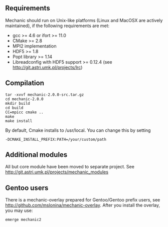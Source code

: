 Requirements
------------

Mechanic should run on Unix-like platforms (Linux and MacOSX are actively
maintained), if the following requirements are met:

- gcc >= 4.6 or ifort >= 11.0
- CMake >= 2.8
- MPI2 implementation
- HDF5 >= 1.8
- Popt library >= 1.14
- Libreadconfig with HDF5 support >= 0.12.4 (see http://git.astri.umk.pl/projects/lrc)

Compilation
-----------

    tar -xvvf mechanic-2.0.0-src.tar.gz
    cd mechanic-2.0.0
    mkdir build
    cd build
    CC=mpicc cmake ..
    make
    make install

By default, Cmake installs to /usr/local. You can change this by setting
    
    -DCMAKE_INSTALL_PREFIX:PATH=/your/custom/path

Additional modules
------------------

All but core module have been moved to separate project.
See http://git.astri.umk.pl/projects/mechanic_modules

Gentoo users
------------

There is a mechanic-overlay prepared for Gentoo/Gentoo prefix users, see
http://github.com/mslonina/mechanic-overlay. After you install the overlay, you may use:

    emerge mechanic2
